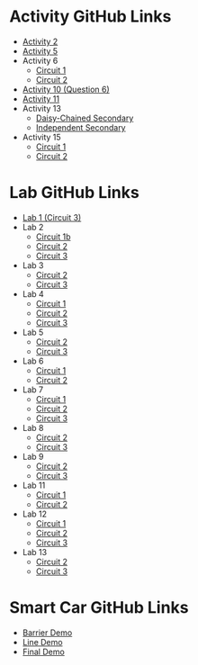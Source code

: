 # Activity GitHub Links
- [Activity 2](https://classroom.github.com/a/GXaak9Wu)
- [Activity 5](https://classroom.github.com/a/CyieluVY)
- Activity 6
  - [Circuit 1](https://classroom.github.com/a/IrstQLHO)
  - [Circuit 2](https://classroom.github.com/a/0nklBw5k)
- [Activity 10 (Question 6)](https://classroom.github.com/a/J9Gh5ERc)
- [Activity 11](https://classroom.github.com/a/m_ZxL_0a)
- Activity 13
  - [Daisy-Chained Secondary](https://classroom.github.com/a/ZyY0HsRW)
  - [Independent Secondary](https://classroom.github.com/a/zk7DBMfI)
- Activity 15
  - [Circuit 1](https://classroom.github.com/a/VxIxsjy3)
  - [Circuit 2](https://classroom.github.com/a/Eq1uBxGZ)

# Lab GitHub Links
- [Lab 1 (Circuit 3)](https://classroom.github.com/a/3OLrUIuZ)
- Lab 2
  - [Circuit 1b](https://classroom.github.com/a/U2r147As)
  - [Circuit 2](https://classroom.github.com/a/QL540zsW)
  - [Circuit 3](https://classroom.github.com/a/apgNvTCX)
- Lab 3
  - [Circuit 2](https://classroom.github.com/a/xI8aCTAr)
  - [Circuit 3](https://classroom.github.com/a/-E2kKwh3)
- Lab 4
  - [Circuit 1](https://classroom.github.com/a/kttwLpYg)
  - [Circuit 2](https://classroom.github.com/a/3runLT_L)
  - [Circuit 3](https://classroom.github.com/a/D3ysU0wK)
- Lab 5
  - [Circuit 2](https://classroom.github.com/a/dD6_oz2t)
  - [Circuit 3](https://classroom.github.com/a/Wo2TLKJb)
- Lab 6
  - [Circuit 1](https://classroom.github.com/a/dUZQsiwX)
  - [Circuit 2](https://classroom.github.com/a/JnxAar6I)
- Lab 7
  - [Circuit 1](https://classroom.github.com/a/IxDV1zFZ)
  - [Circuit 2](https://classroom.github.com/a/GDSywRPG)
  - [Circuit 3](https://classroom.github.com/a/CW7xFnbK)
- Lab 8
  - [Circuit 2](https://classroom.github.com/a/RNUw4pa0)
  - [Circuit 3](https://classroom.github.com/a/fea7peY9)
- Lab 9
  - [Circuit 2](https://classroom.github.com/a/kcjZE4so)
  - [Circuit 3](https://classroom.github.com/a/emiCez6H)
- Lab 11
  - [Circuit 1](https://classroom.github.com/a/y4bekgZU)
  - [Circuit 2](https://classroom.github.com/a/_48R-kvQ)
- Lab 12
  - [Circuit 1](https://classroom.github.com/a/2HzyQDGF)
  - [Circuit 2](https://classroom.github.com/a/eNIr_UuH)
  - [Circuit 3](https://classroom.github.com/a/EZ494LbT)
- Lab 13
  - [Circuit 2](https://classroom.github.com/a/Rx-ynFhq)
  - [Circuit 3](https://classroom.github.com/a/WFBu7xdQ)

# Smart Car GitHub Links
- [Barrier Demo](https://classroom.github.com/a/fbKU8o77)
- [Line Demo](https://classroom.github.com/a/GzD6qULr)
- [Final Demo](https://classroom.github.com/a/6lcpidx1)
